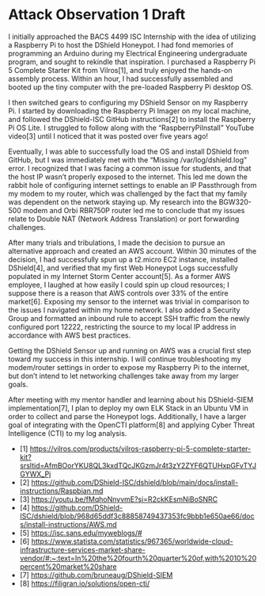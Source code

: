 # Attack Observation 1 Draft
I initially approached the BACS 4499 ISC Internship with the idea of utilizing a Raspberry Pi to host the DShield Honeypot. I had fond memories of programming an Arduino during my Electrical Engineering undergraduate program, and sought to rekindle that inspiration. I purchased a Raspberry Pi 5 Complete Starter Kit from Vilros[1], and truly enjoyed the hands-on assembly process. Within an hour, I had successfully assembled and booted up the tiny computer with the pre-loaded Raspberry Pi desktop OS.

I then switched gears to configuring my DShield Sensor on my Raspberry Pi. I started by downloading the Raspberry Pi Imager on my local machine, and followed the DShield-ISC GitHub instructions[2] to install the Raspberry Pi OS Lite. I struggled to follow along with the “RaspberryPiInstall” YouTube video[3] until I noticed that it was posted over five years ago! 

Eventually, I was able to successfully load the OS and install DShield from GitHub, but I was immediately met with the “Missing /var/log/dshield.log” error. I recognized that I was facing a common issue for students, and that the host IP wasn’t properly exposed to the internet. This led me down the rabbit hole of configuring internet settings to enable an IP Passthrough from my modem to my router, which was challenged by the fact that my family was dependent on the network staying up. My research into the BGW320-500 modem and Orbi RBR750P router led me to conclude that my issues relate to Double NAT (Network Address Translation) or port forwarding challenges.

After many trials and tribulations, I made the decision to pursue an alternative approach and created an AWS account. Within 30 minutes of the decision, I had successfully spun up a t2.micro EC2 instance, installed DShield[4], and verified that my first Web Honeypot Logs successfully populated in my Internet Storm Center account[5]. As a former AWS employee, I laughed at how easily I could spin up cloud resources; I suppose there is a reason that AWS controls over 33% of the entire market[6]. Exposing my sensor to the internet was trivial in comparison to the issues I navigated within my home network. I also added a Security Group and formatted an inbound rule to accept SSH traffic from the newly configured port 12222, restricting the source to my local IP address in accordance with AWS best practices.

Getting the DShield Sensor up and running on AWS was a crucial first step toward my success in this internship. I will continue troubleshooting my modem/router settings in order to expose my Raspberry Pi to the internet, but don’t intend to let networking challenges take away from my larger goals.

After meeting with my mentor handler and learning about his DShield-SIEM implementation[7], I plan to deploy my own ELK Stack in an Ubuntu VM in order to collect and parse the Honeypot logs. Additionally, I have a larger goal of integrating with the OpenCTI platform[8] and applying Cyber Threat Intelligence (CTI) to my log analysis.

- [1] https://vilros.com/products/vilros-raspberry-pi-5-complete-starter-kit?srsltid=AfmBOorYKU8QL3kxdTQcJKGzmJr4t3zY2ZYF6QTUHxpGFvTYJGYWX_Pj
- [2] https://github.com/DShield-ISC/dshield/blob/main/docs/install-instructions/Raspbian.md
- [3] https://youtu.be/fMqhoNnyvmE?si=R2ckKEsmNiBoSNRC
- [4] https://github.com/DShield-ISC/dshield/blob/968d65ddf3c88858749437353fc9bbb1e650ae66/docs/install-instructions/AWS.md
- [5] https://isc.sans.edu/myweblogs/#
- [6] https://www.statista.com/statistics/967365/worldwide-cloud-infrastructure-services-market-share-vendor/#:~:text=In%20the%20fourth%20quarter%20of,with%2010%20percent%20market%20share
- [7] https://github.com/bruneaug/DShield-SIEM
- [8] https://filigran.io/solutions/open-cti/
